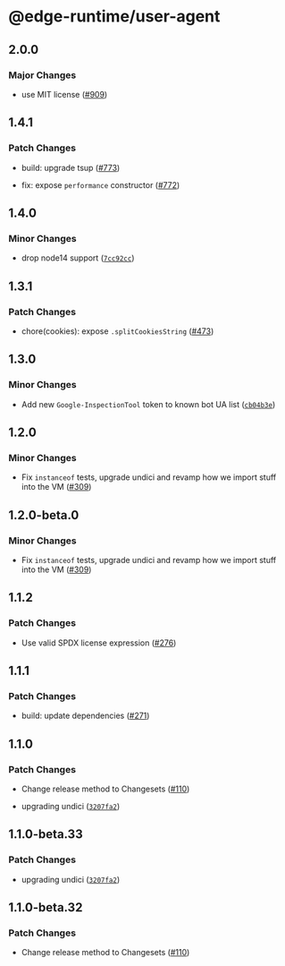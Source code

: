 # @edge-runtime/user-agent

## 2.0.0

### Major Changes

- use MIT license ([#909](https://github.com/vercel/edge-runtime/pull/909))

## 1.4.1

### Patch Changes

- build: upgrade tsup ([#773](https://github.com/vercel/edge-runtime/pull/773))

- fix: expose `performance` constructor ([#772](https://github.com/vercel/edge-runtime/pull/772))

## 1.4.0

### Minor Changes

- drop node14 support ([`7cc92cc`](https://github.com/vercel/edge-runtime/commit/7cc92ccd190c2d96483202d9f2e1a523778d1f48))

## 1.3.1

### Patch Changes

- chore(cookies): expose `.splitCookiesString` ([#473](https://github.com/vercel/edge-runtime/pull/473))

## 1.3.0

### Minor Changes

- Add new `Google-InspectionTool` token to known bot UA list ([`cb04b3e`](https://github.com/vercel/edge-runtime/commit/cb04b3ec0933c6e16bf25efda08c772ddccc588f))

## 1.2.0

### Minor Changes

- Fix `instanceof` tests, upgrade undici and revamp how we import stuff into the VM ([#309](https://github.com/vercel/edge-runtime/pull/309))

## 1.2.0-beta.0

### Minor Changes

- Fix `instanceof` tests, upgrade undici and revamp how we import stuff into the VM ([#309](https://github.com/vercel/edge-runtime/pull/309))

## 1.1.2

### Patch Changes

- Use valid SPDX license expression ([#276](https://github.com/vercel/edge-runtime/pull/276))

## 1.1.1

### Patch Changes

- build: update dependencies ([#271](https://github.com/vercel/edge-runtime/pull/271))

## 1.1.0

### Patch Changes

- Change release method to Changesets ([#110](https://github.com/vercel/edge-runtime/pull/110))

- upgrading undici ([`3207fa2`](https://github.com/vercel/edge-runtime/commit/3207fa224783fecc70ac63aef4cd49a8404ecbc0))

## 1.1.0-beta.33

### Patch Changes

- upgrading undici ([`3207fa2`](https://github.com/vercel/edge-runtime/commit/3207fa224783fecc70ac63aef4cd49a8404ecbc0))

## 1.1.0-beta.32

### Patch Changes

- Change release method to Changesets ([#110](https://github.com/vercel/edge-runtime/pull/110))
